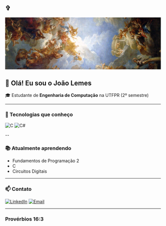 ## ✞
![](https://github.com/Joao-VLemes/Joao-VLemes/blob/main/banner.jpg)
## 👋 Olá! Eu sou o João Lemes

🎓 Estudante de **Engenharia de Computação** na UTFPR (2º semestre)  

---

### 🚀 Tecnologias que conheço
![C](https://img.shields.io/badge/C-00599C?style=for-the-badge&logo=c&logoColor=white)
![C#](https://img.shields.io/badge/C%23-239120?style=for-the-badge&logo=c-sharp&logoColor=white)

--

### 📚 Atualmente aprendendo
- Fundamentos de Programação 2
- C
- Circuitos Digitais

---

### 📫 Contato
[![LinkedIn](https://img.shields.io/badge/LinkedIn-0077B5?style=for-the-badge&logo=linkedin&logoColor=white)](https://www.linkedin.com/in/SEU_USUARIO)
[![Email](https://img.shields.io/badge/E--mail-EA4335?style=for-the-badge&logo=gmail&logoColor=white)](mailto:joaovictorcardoso@alunos.utfpr.edu.br)

---

### Provérbios 16:3
